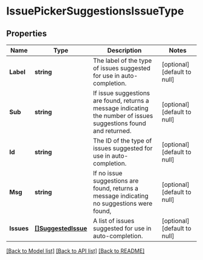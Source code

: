 # IssuePickerSuggestionsIssueType

## Properties
Name | Type | Description | Notes
------------ | ------------- | ------------- | -------------
**Label** | **string** | The label of the type of issues suggested for use in auto-completion. | [optional] [default to null]
**Sub** | **string** | If issue suggestions are found, returns a message indicating the number of issues suggestions found and returned. | [optional] [default to null]
**Id** | **string** | The ID of the type of issues suggested for use in auto-completion. | [optional] [default to null]
**Msg** | **string** | If no issue suggestions are found, returns a message indicating no suggestions were found, | [optional] [default to null]
**Issues** | [**[]SuggestedIssue**](SuggestedIssue.md) | A list of issues suggested for use in auto-completion. | [optional] [default to null]

[[Back to Model list]](../README.md#documentation-for-models) [[Back to API list]](../README.md#documentation-for-api-endpoints) [[Back to README]](../README.md)


